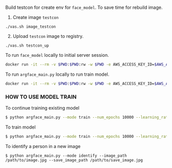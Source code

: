 Build testcon for create env for `face_model`. To save time for rebuild image.

1. Create image `testcon`
```
./vas.sh image_testcon
```
2. Upload `testcon` image to registry.
```
./vas.sh testcon_up
```

To run `face_model` locally to initial server session.
```bash
docker run -it --rm -v $PWD:$PWD:rw -w $PWD -e AWS_ACCESS_KEY_ID=$AWS_ACCESS_KEY_ID -e AWS_SECRET_ACCESS_KEY=$AWS_SECRET_ACCESS_KEY anhdung12399/testcon:1.0.0 python face_model/main.py
```

To run `argface_main.py` locally to run train model.
```bash
docker run -it --rm -v $PWD:$PWD:rw -w $PWD -e AWS_ACCESS_KEY_ID=$AWS_ACCESS_KEY_ID -e AWS_SECRET_ACCESS_KEY=$AWS_SECRET_ACCESS_KEY anhdung12399/testcon:1.0.0 python face_model/argface_main.py --mode train --num_epochs 10000 --learning_rate 0.001 --momentum 0.9 --continue_training
```

### HOW TO USE MODEL TRAIN
To continue training existing model
```bash
$ python argface_main.py --mode train --num_epochs 10000 --learning_rate 0.001 --momentum 0.9 --continue_training
```
To train model
```bash
$ python argface_main.py --mode train --num_epochs 10000 --learning_rate 0.001 --momentum 0.9
```
To identify a person in a new image
```
$ python argface_main.py --mode identify --image_path /path/to/image.jpg --save_image_path /path/to/save_image.jpg
```
